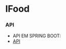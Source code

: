 # IFood


### API

 - API EM SPRING BOOT:
 - <a href="https://github.com/rafaelcarvalhocaetano/IFood_API">API</a>
